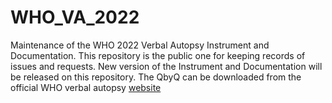 # WHO_VA_2022
Maintenance of the WHO 2022 Verbal Autopsy Instrument and Documentation.
This repository is the public one for keeping records of issues and requests.
New version of the Instrument and Documentation will be released on this repository.
The QbyQ can be downloaded from the official WHO verbal autopsy [website](https://www.who.int/healthinfo/statistics/verbalautopsystandards/en/)
